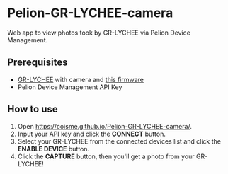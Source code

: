 # Pelion-GR-LYCHEE-camera

Web app to view photos took by GR-LYCHEE via Pelion Device Management.

## Prerequisites
* [GR-LYCHEE](https://os.mbed.com/platforms/Renesas-GR-LYCHEE/) with camera and [this firmware](https://os.mbed.com/users/coisme/code/Pelion-GR-LYCHEE-camera-firmware/)
* Pelion Device Management API Key

## How to use

1. Open https://coisme.github.io/Pelion-GR-LYCHEE-camera/.
1. Input your API key and click the **CONNECT** button.
1. Select your GR-LYCHEE from the connected devices list and click the **ENABLE DEVICE** button.
1. Click the **CAPTURE** button, then you'll get a photo from your GR-LYCHEE!
